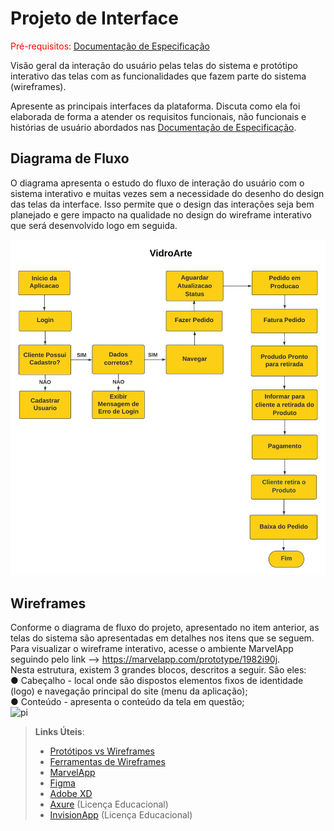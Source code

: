 
# Projeto de Interface

<span style="color:red">Pré-requisitos: <a href="2-Especificação do Projeto.md"> Documentação de Especificação</a></span>

Visão geral da interação do usuário pelas telas do sistema e protótipo interativo das telas com as funcionalidades que fazem parte do sistema (wireframes).

 Apresente as principais interfaces da plataforma. Discuta como ela foi elaborada de forma a atender os requisitos funcionais, não funcionais e histórias de usuário abordados nas <a href="2-Especificação do Projeto.md"> Documentação de Especificação</a>.

## Diagrama de Fluxo

O diagrama apresenta o estudo do fluxo de interação do usuário com o sistema interativo e  muitas vezes sem a necessidade do desenho do design das telas da interface. Isso permite que o design das interações seja bem planejado e gere impacto na qualidade no design do wireframe interativo que será desenvolvido logo em seguida.

![Exemplo de Diagrama de Fluxo](img/Fluxograma.jpeg)



## Wireframes                                                                                                                                                                                                                                                                                                                                                                                                      
Conforme o diagrama de fluxo do projeto, apresentado no item anterior, as telas do sistema
são apresentadas em detalhes nos itens que se seguem. Para visualizar o wireframe
interativo, acesse o ambiente MarvelApp seguindo pelo link --> https://marvelapp.com/prototype/1982i90j.                                                                           
Nesta estrutura, existem 3 grandes blocos, descritos a seguir. São eles:                                                                                                                                                                                                                                                                                                     
● Cabeçalho - local onde são dispostos elementos fixos de identidade (logo) e
navegação principal do site (menu da aplicação);                                                                                                                                                                                                                                                                                                   
● Conteúdo - apresenta o conteúdo da tela em questão;                                                                                                                                                                                                                                                                                                                   
![pi](https://user-images.githubusercontent.com/113618051/230780871-e00cd473-9f28-469f-b8f4-f5a185e979a0.JPG)                                                                        

 
> **Links Úteis**:
> - [Protótipos vs Wireframes](https://www.nngroup.com/videos/prototypes-vs-wireframes-ux-projects/)
> - [Ferramentas de Wireframes](https://rockcontent.com/blog/wireframes/)
> - [MarvelApp](https://marvelapp.com/developers/documentation/tutorials/)
> - [Figma](https://www.figma.com/)
> - [Adobe XD](https://www.adobe.com/br/products/xd.html#scroll)
> - [Axure](https://www.axure.com/edu) (Licença Educacional)
> - [InvisionApp](https://www.invisionapp.com/) (Licença Educacional)

